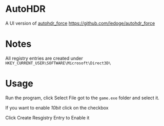 # AutoHDR
A UI version of [autohdr_force](https://github.com/ledoge/autohdr_force) https://github.com/ledoge/autohdr_force
# Notes
All registry entries are created under `HKEY_CURRENT_USER\SOFTWARE\Microsoft\Direct3D\`
# Usage
Run the program, click  Select File got to the `game.exe` folder and select it.

If you want to enable *10bit* click on the checkbox

Click Create Resgistry Entry to Enable it
